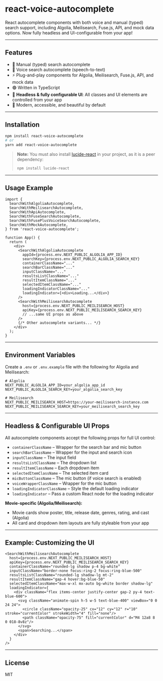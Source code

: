 # react-voice-autocomplete

React autocomplete components with both voice and manual (typed) search support, including Algolia, Meilisearch, Fuse.js, API, and mock data options. Now fully headless and UI-configurable from your app!

---

## Features
- 🔎 Manual (typed) search autocomplete
- 🎤 Voice search autocomplete (speech-to-text)
- ⚡ Plug-and-play components for Algolia, Meilisearch, Fuse.js, API, and mock data
- 🟢 Written in TypeScript
- 🧩 **Headless & fully configurable UI**: All classes and UI elements are controlled from your app
- 🎨 Modern, accessible, and beautiful by default

---

## Installation

```bash
npm install react-voice-autocomplete
# or
yarn add react-voice-autocomplete
```

> **Note:** You must also install [lucide-react](https://www.npmjs.com/package/lucide-react) in your project, as it is a peer dependency:
> ```bash
> npm install lucide-react
> ```

---

## Usage Example

```tsx
import {
  SearchWithAlgoliaAutocomplete,
  SearchWithMeilisearchAutocomplete,
  SearchWithApiAutocomplete,
  SearchWithFuseSearchAutocomplete,
  SearchWithFusePlusVoiceSearchAutocomplete,
  SearchWithMockAutocomplete,
} from 'react-voice-autocomplete';

function App() {
  return (
    <div>
      <SearchWithAlgoliaAutocomplete
        appId={process.env.NEXT_PUBLIC_ALGOLIA_APP_ID}
        searchKey={process.env.NEXT_PUBLIC_ALGOLIA_SEARCH_KEY}
        containerClassName="..."
        searchBarClassName="..."
        inputClassName="..."
        resultsListClassName="..."
        resultItemClassName="..."
        selectedItemClassName="..."
        loadingIndicatorClassName="..."
        loadingIndicator={<div>Loading...</div>}
      />
      <SearchWithMeilisearchAutocomplete
        host={process.env.NEXT_PUBLIC_MEILISEARCH_HOST}
        apiKey={process.env.NEXT_PUBLIC_MEILISEARCH_SEARCH_KEY}
        // ...same UI props as above
      />
      {/* Other autocomplete variants... */}
    </div>
  );
}
```

---

## Environment Variables

Create a `.env` or `.env.example` file with the following for Algolia and Meilisearch:

```env
# Algolia
NEXT_PUBLIC_ALGOLIA_APP_ID=your_algolia_app_id
NEXT_PUBLIC_ALGOLIA_SEARCH_KEY=your_algolia_search_key

# Meilisearch
NEXT_PUBLIC_MEILISEARCH_HOST=https://your-meilisearch-instance.com
NEXT_PUBLIC_MEILISEARCH_SEARCH_KEY=your_meilisearch_search_key
```

---

## Headless & Configurable UI Props
All autocomplete components accept the following props for full UI control:

- `containerClassName` – Wrapper for the search bar and mic button
- `searchBarClassName` – Wrapper for the input and search icon
- `inputClassName` – The input field
- `resultsListClassName` – The dropdown list
- `resultItemClassName` – Each dropdown item
- `selectedItemClassName` – The selected item card
- `micButtonClassName` – The mic button (if voice search is enabled)
- `voiceWrapperClassName` – Wrapper for the mic button
- `loadingIndicatorClassName` – Style the default loading indicator
- `loadingIndicator` – Pass a custom React node for the loading indicator

**Movie-specific (Algolia/Meilisearch):**
- Movie cards show poster, title, release date, genres, rating, and cast (Algolia)
- All card and dropdown item layouts are fully styleable from your app

---

## Example: Customizing the UI

```tsx
<SearchWithMeilisearchAutocomplete
  host={process.env.NEXT_PUBLIC_MEILISEARCH_HOST}
  apiKey={process.env.NEXT_PUBLIC_MEILISEARCH_SEARCH_KEY}
  containerClassName="rounded-lg shadow p-4 bg-white"
  inputClassName="border-none focus:ring-2 focus:ring-blue-500"
  resultsListClassName="rounded-lg shadow-lg mt-2"
  resultItemClassName="gap-4 hover:bg-blue-50"
  selectedItemClassName="max-w-xl mx-auto bg-white border shadow-lg"
  loadingIndicator={
    <div className="flex items-center justify-center gap-2 py-4 text-blue-600">
      <svg className="animate-spin h-5 w-5 text-blue-400" viewBox="0 0 24 24">
        <circle className="opacity-25" cx="12" cy="12" r="10" stroke="currentColor" strokeWidth="4" fill="none"/>
        <path className="opacity-75" fill="currentColor" d="M4 12a8 8 0 018-8v8z"/>
      </svg>
      <span>Searching...</span>
    </div>
  }
/>
```

---

## License
MIT
